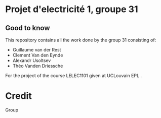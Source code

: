 # Projet d'electricité 1, groupe 31

## Good to know
This repository contains all the work done by the group 31 consisting of:
- Guillaume van der Rest
- Clement Van den Eynde
- Alexandr Usoltsev
- Théo Vanden Driessche

For the project of the course LELEC1101 given at UCLouvain EPL .

# Credit

Group


